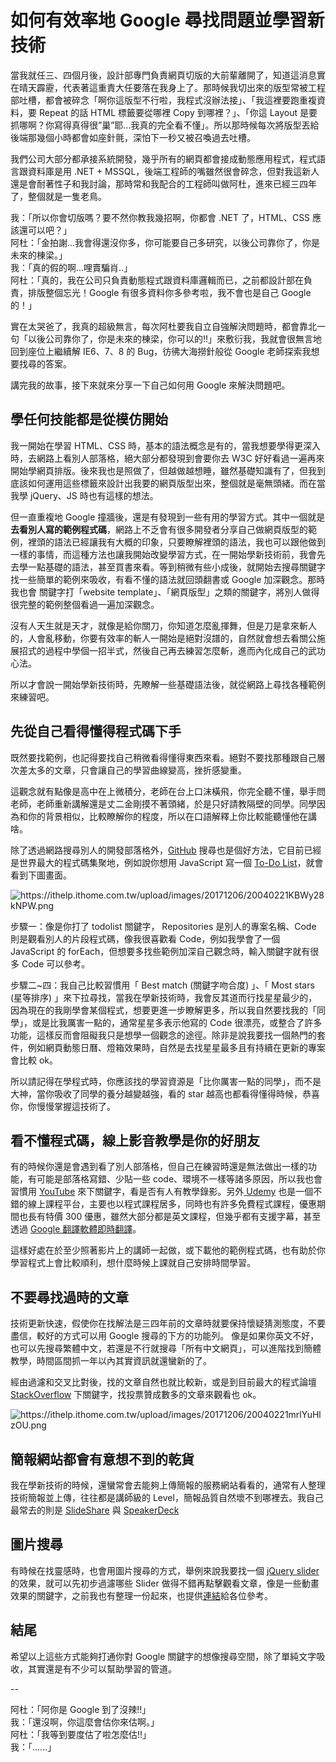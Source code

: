 # 如何有效率地 Google 尋找問題並學習新技術

當我就任三、四個月後，設計部專門負責網頁切版的大前輩離開了，知道這消息實在晴天霹靂，代表著這重責大任要落在我身上了。那時候我切出來的版型常被工程部吐槽，都會被碎念「啊你這版型不行啦，我程式沒辦法接」、「我這裡要跑重複資料，要 Repeat 的話 HTML 標籤要從哪裡 Copy 到哪裡？」、「你這 Layout 是要抓哪啊？你寫得真得很”巢”耶...我真的完全看不懂」。所以那時候每次將版型丟給後端那幾個小時都會如座針氈，深怕下一秒又被召喚過去吐槽。

我們公司大部分都承接系統開發，幾乎所有的網頁都會接成動態應用程式，程式語言跟資料庫是用 .NET + MSSQL，後端工程師的嘴雖然很會碎念，但對我這新人還是會耐著性子和我討論，那時常和我配合的工程師叫做阿杜，進來已經三四年了，整個就是一隻老鳥。

我：「所以你會切版嗎？要不然你教我幾招啊，你都會 .NET 了，HTML、CSS 應該還可以吧？」  
阿杜：「金拍謝...我會得還沒你多，你可能要自己多研究，以後公司靠你了，你是未來的棟梁。」  
我：「真的假的啊...哩賣騙肖..」  
阿杜：「真的，我在公司只負責動態程式跟資料庫邏輯而已，之前都設計部在負責，排版整個忘光！Google 有很多資料你多參考啦，我不會也是自己 Google 的！」

實在太哭爸了，我真的超級無言，每次阿杜要我自立自強解決問題時，都會靠北一句「以後公司靠你了，你是未來的棟梁，你可以的!!」來敷衍我，我就會很無言地回到座位上繼續解 IE6、7、8 的 Bug，彷彿大海撈針般從 Google 老師探索我想要找尋的答案。

講完我的故事，接下來就來分享一下自己如何用 Google 來解決問題吧。

## 學任何技能都是從模仿開始

我一開始在學習 HTML、CSS 時，基本的語法概念是有的，當我想要學得更深入時，去網路上看別人部落格，絕大部分都發現到會要你去 W3C 好好看過一遍再來開始學網頁排版。後來我也是照做了，但越做越想睡，雖然基礎知識有了，但我到底該如何運用這些標籤來設計出我要的網頁版型出來，整個就是毫無頭緒。而在當我學 jQuery、JS 時也有這樣的想法。

但一直重複地 Google 撞牆後，還是有發現到一些有用的學習方式。其中一個就是**去看別人寫的範例程式碼**，網路上不乏會有很多開發者分享自己做網頁版型的範例，裡頭的語法已經讓我有大概的印象，只要瞭解裡頭的語法，我也可以跟他做到一樣的事情，而這種方法也讓我開始改變學習方式，在一開始學新技術前，我會先去學一點基礎的語法，甚至買書來看。等到稍微有些小成後，就開始去搜尋關鍵字找一些簡單的範例來吸收，有看不懂的語法就回頭翻書或 Google 加深觀念。那時我也會 關鍵字打「website template」、「網頁版型」之類的關鍵字，將別人做得很完整的範例整個看過一遍加深觀念。

沒有人天生就是天才，就像是給你關刀，你知道怎麼亂揮舞，但是刀是拿來斬人的，人會亂移動，你要有效率的斬人一開始是絕對沒譜的，自然就會想去看關公施展招式的過程中學個一招半式，然後自己再去練習怎麼斬，進而內化成自己的武功心法。

所以才會說一開始學新技術時，先瞭解一些基礎語法後，就從網路上尋找各種範例來練習吧。

## 先從自己看得懂得程式碼下手

既然要找範例，也記得要找自己稍微看得懂得東西來看。絕對不要找那種跟自己層次差太多的文章，只會讓自己的學習曲線變高，挫折感變重。

這觀念就有點像是高中在上微積分，老師在台上口沫橫飛，你完全聽不懂，舉手問老師，老師重新講解還是丈二金剛摸不著頭緒，於是只好請教隔壁的同學。同學因為和你的背景相似，比較瞭解你的程度，所以在口語解釋上你比較能聽懂他在講啥。

除了透過網路搜尋別人的開發部落格外，[GitHub](https://github.com/) 搜尋也是個好方法，它目前已經是世界最大的程式碼集聚地，例如說你想用 JavaScript 寫一個 [To-Do List](https://github.com/search?utf8=✓&q=todolist&type=)，就會看到下圖畫面。

![](https://ithelp.ithome.com.tw/upload/images/20171206/20040221KBWy28kNPW.png "https://ithelp.ithome.com.tw/upload/images/20171206/20040221KBWy28kNPW.png")

步驟一：像是你打了 todolist 關鍵字， Repositories 是別人的專案名稱、Code 則是觀看別人的片段程式碼，像我很喜歡看 Code，例如我學會了一個 JavaScript 的 forEach，但想要多找些範例加深自己觀念時，輸入關鍵字就有很多 Code 可以參考。

步驟二~四：我自己比較習慣用「 Best match \(關鍵字吻合度\) 」、「 Most stars \(星等排序\) 」來下拉尋找，當我在學新技術時，我會反其道而行找星星最少的，因為現在的我剛學會某個程式，想要更進一步瞭解更多，所以我自然要找我的「同學」，或是比我厲害一點的，通常星星多表示他寫的 Code 很漂亮，或整合了許多功能，這樣反而會阻礙我只是想學一個觀念的途徑。除非是說我要找一個熱門的套件，例如網頁動態日曆、燈箱效果時，自然是去找星星最多且有持續在更新的專案會比較 ok。

所以請記得在學程式時，你應該找的學習資源是「比你厲害一點的同學」，而不是大神，當你吸收了同學的養分越變越強，看的 star 越高也都看得懂得時候，恭喜你，你慢慢掌握這技術了。

## 看不懂程式碼，線上影音教學是你的好朋友

有的時候你還是會遇到看了別人部落格，但自己在練習時還是無法做出一樣的功能，有可能是部落格寫錯、少貼一些 code、環境不一樣等諸多原因，所以我也會習慣用 [YouTube](https://www.youtube.com/) 來下關鍵字，看是否有人有教學錄影。另外[ ](https://www.udemy.com/)[Udemy](https://www.udemy.com/) 也是一個不錯的線上課程平台，主要也以程式課程居多，同時也有許多免費程式課程，優惠期間也長有特價 300 優惠，雖然大部分都是英文課程，但幾乎都有支援字幕，甚至透過 [Google 翻譯軟體即時翻譯](https://softnshare.wordpress.com/2017/07/21/udemysubtitlesandgoogletranslate/)。

這樣好處在於至少照著影片上的講師一起做，或下載他的範例程式碼，也有助於你學習程式上會比較順利，想什麼時候上課就自己安排時間學習。

## 不要尋找過時的文章

技術更新快速，假使你在找解法是三四年前的文章時就要保持懷疑猜測態度，不要盡信，較好的方式可以用 Google 搜尋的下方的功能列。 像是如果你英文不好，也可以先搜尋繁體中文，若還是不行就搜尋「所有中文網頁」，可以進階找到簡體教學，時間區間抓一年以內其實資訊就還蠻新的了。

經由過濾和交叉比對後，找的文章自然也就比較新，或是到目前最大的程式論壇 [StackOverflow](https://stackoverflow.com/) 下關鍵字，找投票贊成數多的文章來觀看也 ok。

![](https://ithelp.ithome.com.tw/upload/images/20171206/20040221mrlYuHlzOU.png "https://ithelp.ithome.com.tw/upload/images/20171206/20040221mrlYuHlzOU.png")

## 簡報網站都會有意想不到的乾貨

我在學新技術的時候，還蠻常會去能夠上傳簡報的服務網站看看的，通常有人整理技術簡報並上傳，往往都是講師級的 Level，簡報品質自然壞不到哪裡去。我自己最常去的則是 [SlideShare](https://www.slideshare.net/) 與 [SpeakerDeck](https://speakerdeck.com/)

## 圖片搜尋

有時候在找靈感時，也會用圖片搜尋的方式，舉例來說我要找一個 [jQuery slider](https://goo.gl/yc9jj6) 的效果，就可以先初步過濾哪些 Slider 做得不錯再點擊觀看文章，像是一些動畫效果的關鍵字，之前我也有整理一份起來，也提供[連結](https://www.facebook.com/hexschool/photos/a.610345345781449.1073741828.608977889251528/671392703010046/?type=3&permPage=1)給各位參考。

## 結尾

希望以上這些方式能夠打通你對 Google 關鍵字的想像搜尋空間，除了單純文字吸收，其實還是有不少可以幫助學習的管道。

--

阿杜：「阿你是 Google 到了沒辣!!」  
我：「還沒啊，你這麼會估你來估啊。」  
阿杜：「我等到要度估了啦怎麼估!!」  
我：「......」

